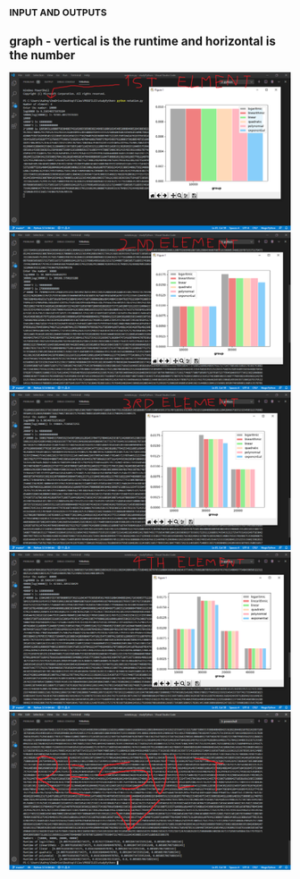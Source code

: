 ### INPUT AND OUTPUTS
## graph - vertical is the runtime and horizontal is the number
![](Images/prtSc.png)
![](Images/prtSc2.png)
![](Images/prtSc3.png)
![](Images/prtSc4.png)
![](Images/prtSc5.png)
